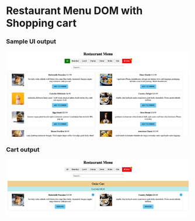 # Restaurant Menu DOM with Shopping cart

### Sample UI output

![ui](./images/ui.png)

### Cart output

![ui](./images/cart.png)
